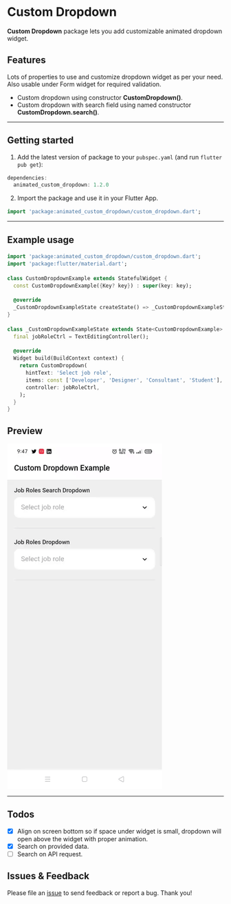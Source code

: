 # Custom Dropdown
**Custom Dropdown** package lets you add customizable animated dropdown widget.

## Features
Lots of properties to use and customize dropdown widget as per your need. Also usable under Form widget for required validation. 
- Custom dropdown using constructor **CustomDropdown()**.
- Custom dropdown with search field using named constructor **CustomDropdown.search()**.

<hr>

## Getting started

1. Add the latest version of package to your `pubspec.yaml` (and run `flutter pub get`):
```dart
dependencies:
  animated_custom_dropdown: 1.2.0
```
2. Import the package and use it in your Flutter App.
```dart
import 'package:animated_custom_dropdown/custom_dropdown.dart';
```
<hr>

## Example usage

```dart
import 'package:animated_custom_dropdown/custom_dropdown.dart';
import 'package:flutter/material.dart';

class CustomDropdownExample extends StatefulWidget {
  const CustomDropdownExample({Key? key}) : super(key: key);

  @override
  _CustomDropdownExampleState createState() => _CustomDropdownExampleState();
}

class _CustomDropdownExampleState extends State<CustomDropdownExample> {
  final jobRoleCtrl = TextEditingController();
  
  @override
  Widget build(BuildContext context) {
    return CustomDropdown(
      hintText: 'Select job role',
      items: const ['Developer', 'Designer', 'Consultant', 'Student'],
      controller: jobRoleCtrl,
    );
  }
}
```

## Preview

![Example App](https://github.com/AbdullahChauhan/custom-dropdown/blob/master/readme_assets/preview.gif)

<hr>

## Todos

- [x] Align on screen bottom so if space under widget is small, dropdown will open above the widget with proper animation.
- [x] Search on provided data.
- [ ] Search on API request.

## Issues & Feedback
Please file an [issue](https://github.com/AbdullahChauhan/custom-dropdown/issues) to send feedback or report a bug. Thank you!
